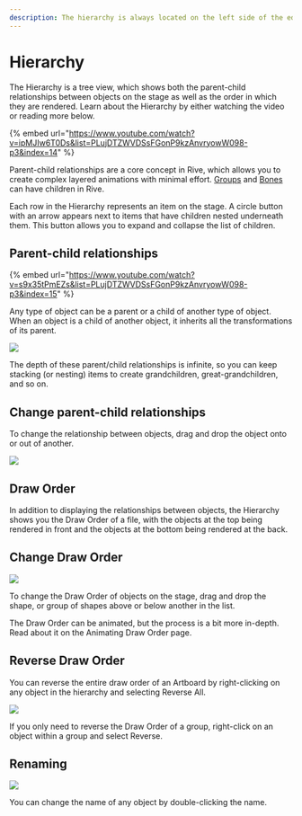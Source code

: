 ```yaml
---
description: The hierarchy is always located on the left side of the editor.
---
```


# Hierarchy

The Hierarchy is a tree view, which shows both the parent-child relationships between objects on the stage as well as the order in which they are rendered. Learn about the Hierarchy by either watching the video or reading more below.

{% embed url="https://www.youtube.com/watch?v=ipMJIw6T0Ds&list=PLujDTZWVDSsFGonP9kzAnvryowW098-p3&index=14" %}

Parent-child relationships are a core concept in Rive, which allows you to create complex layered animations with minimal effort. [Groups](../groups/) and [Bones](../../manipulating-shapes/bones/) can have children in Rive.

Each row in the Hierarchy represents an item on the stage. A circle button with an arrow appears next to items that have children nested underneath them. This button allows you to expand and collapse the list of children.

## Parent-child relationships

{% embed url="https://www.youtube.com/watch?v=s9x35tPmEZs&list=PLujDTZWVDSsFGonP9kzAnvryowW098-p3&index=15" %}

Any type of object can be a parent or a child of another type of object. When an object is a child of another object, it inherits all the transformations of its parent.

![](<../../../.gitbook/assets/2022-05-26 15.33.22.gif>)

The depth of these parent/child relationships is infinite, so you can keep stacking (or nesting) items to create grandchildren, great-grandchildren, and so on.

## Change parent-child relationships

To change the relationship between objects, drag and drop the object onto or out of another.

![](<../../../.gitbook/assets/2022-05-26 15.36.10.gif>)

## Draw Order

In addition to displaying the relationships between objects, the Hierarchy shows you the Draw Order of a file, with the objects at the top being rendered in front and the objects at the bottom being rendered at the back.

## Change Draw Order

![](<../../../.gitbook/assets/2022-05-26 15.42.05.gif>)

To change the Draw Order of objects on the stage, drag and drop the shape, or group of shapes above or below another in the list.&#x20;

The Draw Order can be animated, but the process is a bit more in-depth. Read about it on the Animating Draw Order page.

## Reverse Draw Order

You can reverse the entire draw order of an Artboard by right-clicking on any object in the hierarchy and selecting Reverse All.

![](<../../../.gitbook/assets/2022-05-26 15.42.46.gif>)

If you only need to reverse the Draw Order of a group, right-click on an object within a group and select Reverse.

## Renaming

![](<../../../.gitbook/assets/2022-05-26 15.45.26.gif>)

You can change the name of any object by double-clicking the name.
